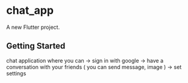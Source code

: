 # chat_app

A new Flutter project.

## Getting Started

chat application where you can
-> sign in with google
-> have a conversation with your friends ( you can send message, image )
-> set settings
